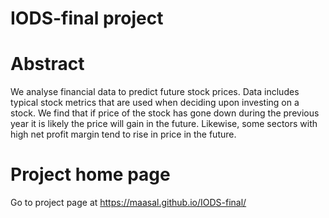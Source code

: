 # IODS-final project

# Abstract
We analyse financial data to predict future stock prices. Data includes typical stock metrics that are used when deciding upon investing on a stock. We find that if price of the stock has gone down during the previous year it is likely the price will gain in the future. Likewise, some sectors with high net profit margin tend to rise in price in the future.

# Project home page
Go to project page at https://maasal.github.io/IODS-final/
